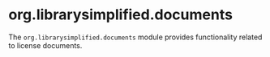 org.librarysimplified.documents
===

The `org.librarysimplified.documents` module provides functionality
related to license documents.
